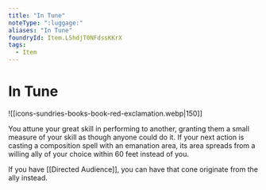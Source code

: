 ```yaml
---
title: "In Tune"
noteType: ":luggage:"
aliases: "In Tune"
foundryId: Item.LShdjT0NFdssKKrX
tags:
  - Item
---
```


# In Tune
![[icons-sundries-books-book-red-exclamation.webp|150]]

You attune your great skill in performing to another, granting them a small measure of your skill as though anyone could do it. If your next action is casting a composition spell with an emanation area, its area spreads from a willing ally of your choice within 60 feet instead of you.

If you have [[Directed Audience]], you can have that cone originate from the ally instead.
